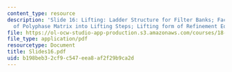 ```yaml
---
content_type: resource
description: 'Slide 16: Lifting: Ladder Structure for Filter Banks; Factorization
  of Polyphase Matrix into Lifting Steps; Lifting form of Refinement Equation.'
file: https://ol-ocw-studio-app-production.s3.amazonaws.com/courses/18-327-wavelets-filter-banks-and-applications-spring-2003/b198beb32cf9c547eea8af2f29b9ca2d_Slides16.pdf
file_type: application/pdf
resourcetype: Document
title: Slides16.pdf
uid: b198beb3-2cf9-c547-eea8-af2f29b9ca2d
---
```

